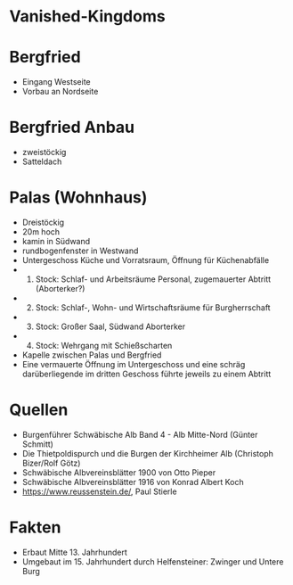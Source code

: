 # Vanished-Kingdoms
# Bergfried
- Eingang Westseite
- Vorbau an Nordseite
# Bergfried Anbau
- zweistöckig
- Satteldach
# Palas (Wohnhaus)
- Dreistöckig
- 20m hoch
- kamin in Südwand
- rundbogenfenster in Westwand
- Untergeschoss Küche und Vorratsraum, Öffnung für Küchenabfälle
- 1. Stock: Schlaf- und Arbeitsräume Personal, zugemauerter Abtritt (Aborterker?)
- 2. Stock: Schlaf-, Wohn- und Wirtschaftsräume für Burgherrschaft
- 3. Stock: Großer Saal, Südwand Aborterker
- 4. Stock: Wehrgang mit Schießscharten
- Kapelle zwischen Palas und Bergfried
- Eine vermauerte Öffnung im Untergeschoss und eine schräg darüberliegende im dritten Geschoss führte jeweils zu einem Abtritt

# Quellen
- Burgenführer Schwäbische Alb Band 4 - Alb Mitte-Nord (Günter Schmitt)
- Die Thietpoldispurch und die Burgen der Kirchheimer Alb (Christoph Bizer/Rolf Götz)
- Schwäbische Albvereinsblätter 1900 von Otto Pieper
- Schwäbische Albvereinsblätter 1916 von Konrad Albert Koch
- https://www.reussenstein.de/, Paul Stierle

# Fakten
- Erbaut Mitte 13. Jahrhundert
- Umgebaut im 15. Jahrhundert durch Helfensteiner: Zwinger und Untere Burg
